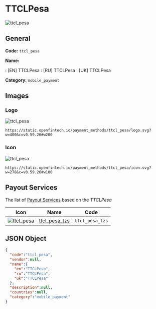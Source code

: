 
# TTCLPesa 
![ttcl_pesa](https://static.openfintech.io/payment_methods/ttcl_pesa/logo.svg?w=400&c=v0.59.26#w200)  

## General 
**Code:** `ttcl_pesa` 
 
**Name:** 
 
:	[EN] TTCLPesa 
:	[RU] TTCLPesa 
:	[UK] TTCLPesa 
 
**Category:** `mobile_payment` 
 

## Images 

### Logo 
![ttcl_pesa](https://static.openfintech.io/payment_methods/ttcl_pesa/logo.svg?w=400&c=v0.59.26#w200)  

```
https://static.openfintech.io/payment_methods/ttcl_pesa/logo.svg?w=400&c=v0.59.26#w200
```  

### Icon 
![ttcl_pesa](https://static.openfintech.io/payment_methods/ttcl_pesa/icon.svg?w=278&c=v0.59.26#w100)  

```
https://static.openfintech.io/payment_methods/ttcl_pesa/icon.svg?w=278&c=v0.59.26#w100
```  

## Payout Services 
 
The list of [Payout Services](/payout-services/) based on the _TTCLPesa_ 

|Icon|Name|Code| 
|:---:|:---:|:---:| 
|![ttcl_pesa](https://static.openfintech.io/payout_methods/ttcl_pesa/icon.svg?w=278&c=v0.59.26#w40) |[ttcl_pesa_tzs](/payout-services/ttcl_pesa_tzs/)|`ttcl_pesa_tzs`| 
 

## JSON Object 

```json
{
  "code":"ttcl_pesa",
  "vendor":null,
  "name":{
    "en":"TTCLPesa",
    "ru":"TTCLPesa",
    "uk":"TTCLPesa"
  },
  "description":null,
  "countries":null,
  "category":"mobile_payment"
}
```  
